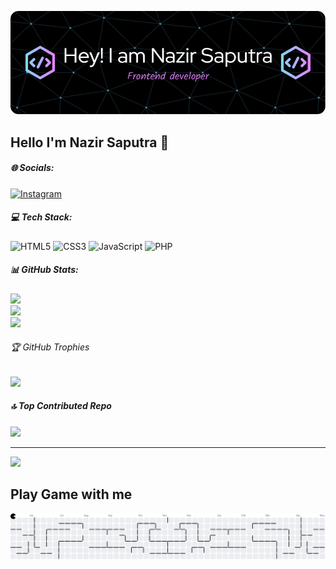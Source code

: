 <!-- # Hello I'm Nazir Saputra 🙌 -->

![Nazir Saputra](github-header-image1.png)

<!-- I'm a passionate **Frontend Developer** and tech enthusiast who loves building interactive web applications with modern technologies.

---

## 🚀 Tech Stack

- 🌐 Frontend: HTML, CSS, JavaScript, React, Next.js, Tailwind CSS
- 💻 Backend: Node.js, Express, Laravel
- 🛢️ Database: MySQL, MongoDB, Firebase
- ⚙️ Tools: Git, GitHub, VS Code, Postman

---

##### Skills

[![My Skills](https://skillicons.dev/icons?i=html,css,js,php,laravel,figma&theme=light)](https://skillicons.dev)

<img src="https://img.shields.io/badge/HTML5-E34F26?style=for-the-badge&logo=html5&logoColor=white" />
<img src="https://img.shields.io/badge/CSS3-1572B6?style=for-the-badge&logo=css3&logoColor=white" />
<img src="https://img.shields.io/badge/JavaScript-323330?style=for-the-badge&logo=javascript&logoColor=F7DF1E" />
<img src="https://img.shields.io/badge/PHP-777BB4?style=for-the-badge&logo=php&logoColor=white" />
<img src="https://img.shields.io/badge/Laravel-FF2D20?style=for-the-badge&logo=laravel&logoColor=white" />

---

##### My Github Stats

![Nazir's GitHub stats](https://github-readme-stats.vercel.app/api?username=nazirsaputra26&show_icons=true&theme=gruvbox)


---

## 📫 Let's Connect With Me!

![https://www.instagram.com/nazirsaputra20](https://img.shields.io/badge/Instagram-E4405F?style=for-the-badge&logo=instagram&logoColor=white) ![https://www.linkedin.com/in/nazir-saputra-a9771226b/](https://img.shields.io/badge/LinkedIn-0077B5?style=for-the-badge&logo=linkedin&logoColor=white) -->

## Hello I'm Nazir Saputra 🙌


##### 🌐 Socials:
[![Instagram](https://img.shields.io/badge/Instagram-%23E4405F.svg?logo=Instagram&logoColor=white)](https://instagram.com/nazirsaputra20) 

##### 💻 Tech Stack:
![HTML5](https://img.shields.io/badge/html5-%23E34F26.svg?style=for-the-badge&logo=html5&logoColor=white) ![CSS3](https://img.shields.io/badge/css3-%231572B6.svg?style=for-the-badge&logo=css3&logoColor=white) ![JavaScript](https://img.shields.io/badge/javascript-%23323330.svg?style=for-the-badge&logo=javascript&logoColor=%23F7DF1E) ![PHP](https://img.shields.io/badge/php-%23777BB4.svg?style=for-the-badge&logo=php&logoColor=white)

##### 📊 GitHub Stats:
![](https://github-readme-stats.vercel.app/api?username=nazirsaputra26&theme=gruvbox&hide_border=false&include_all_commits=true&count_private=false)<br/>
![](https://nirzak-streak-stats.vercel.app/?user=nazirsaputra26&theme=gruvbox&hide_border=false)<br/>
![](https://github-readme-stats.vercel.app/api/top-langs/?username=nazirsaputra26&theme=gruvbox&hide_border=false&include_all_commits=true&count_private=false&layout=compact)

###### 🏆 GitHub Trophies
![](https://github-profile-trophy.vercel.app/?username=nazirsaputra26&theme=radical&no-frame=false&no-bg=true&margin-w=4)

##### 🔝 Top Contributed Repo
![](https://github-contributor-stats.vercel.app/api?username=nazirsaputra26&limit=5&theme=dark&combine_all_yearly_contributions=true)

---

[![](https://visitcount.itsvg.in/api?id=nazirsaputra26&icon=0&color=0)](https://visitcount.itsvg.in)

<h2 align="left">Play Game with me</h2>



<picture>
  <source media="(prefers-color-scheme: dark)" srcset="https://raw.githubusercontent.com/nazirsaputra26/nazirsaputra26/output/pacman-contribution-graph-dark.svg">
  <source media="(prefers-color-scheme: light)" srcset="https://raw.githubusercontent.com/nazirsaputra26/nazirsaputra26/output/pacman-contribution-graph.svg">
  <img alt="pacman contribution graph" src="https://raw.githubusercontent.com/nazirsaputra26/nazirsaputra26/output/pacman-contribution-graph.svg">
</picture>

<!-- <img src="https://raw.githubusercontent.com/nazirsaputra26/nazirsaputra26/output/snake.svg" alt="Snake animation" /> -->


###

<!-- Proudly created with GPRM ( https://gprm.itsvg.in ) -->
